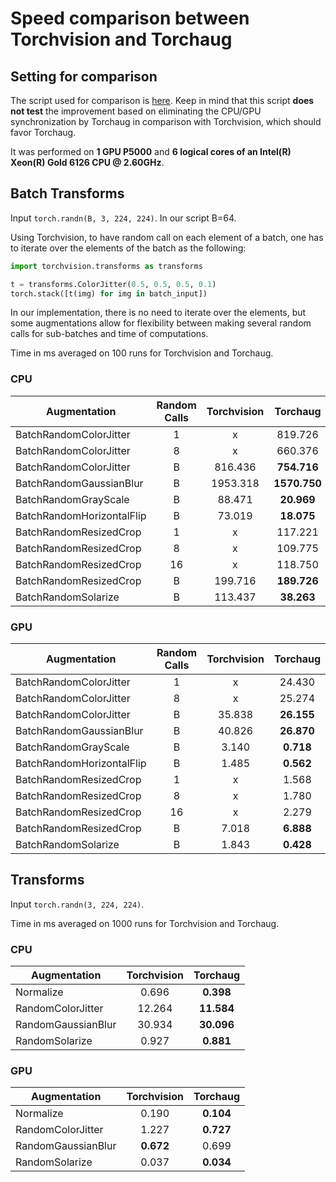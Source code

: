 # Speed comparison between Torchvision and Torchaug

## Setting for comparison

The script used for comparison is [here](./speed_script.py). Keep in mind that this script **does not test** the improvement based on eliminating the CPU/GPU synchronization by Torchaug in comparison with Torchvision, which should favor Torchaug.

It was performed on **1 GPU P5000** and **6 logical cores of an Intel(R) Xeon(R) Gold 6126 CPU @ 2.60GHz**.

## Batch Transforms

Input `torch.randn(B, 3, 224, 224)`. In our script B=64.

Using Torchvision, to have random call on each element of a batch, one has to iterate over the elements of the batch as the following:
```python
import torchvision.transforms as transforms

t = transforms.ColorJitter(0.5, 0.5, 0.5, 0.1)
torch.stack([t(img) for img in batch_input])
```
In our implementation, there is no need to iterate over the elements, but some augmentations allow for flexibility between making several random calls for sub-batches and time of computations.


Time in ms averaged on 100 runs for Torchvision and Torchaug.
### CPU

| Augmentation              | Random Calls | Torchvision | Torchaug     |
| ------------------------- | :----------: | :---------: | :------:     |
| BatchRandomColorJitter    | 1            | x           | 819.726      |
| BatchRandomColorJitter    | 8            | x           | 660.376      |
| BatchRandomColorJitter    | B            | 816.436     | **754.716**  |
| BatchRandomGaussianBlur   | B            | 1953.318    | **1570.750** |
| BatchRandomGrayScale      | B            | 88.471      | **20.969**   |
| BatchRandomHorizontalFlip | B            | 73.019      | **18.075**   |
| BatchRandomResizedCrop    | 1            | x           | 117.221      |
| BatchRandomResizedCrop    | 8            | x           | 109.775      |
| BatchRandomResizedCrop    | 16           | x           | 118.750      |
| BatchRandomResizedCrop    | B            | 199.716     | **189.726**  |
| BatchRandomSolarize       | B            | 113.437     | **38.263**   |

### GPU

| Augmentation              | Random Calls | Torchvision | Torchaug   |
| ------------------------- | :----------: | :---------: | :------:   |
| BatchRandomColorJitter    | 1            | x           | 24.430     |
| BatchRandomColorJitter    | 8            | x           | 25.274     |
| BatchRandomColorJitter    | B            | 35.838      | **26.155** |
| BatchRandomGaussianBlur   | B            | 40.826      | **26.870** |
| BatchRandomGrayScale      | B            | 3.140       | **0.718**  |
| BatchRandomHorizontalFlip | B            | 1.485       | **0.562**  |
| BatchRandomResizedCrop    | 1            | x           | 1.568      |
| BatchRandomResizedCrop    | 8            | x           | 1.780      |
| BatchRandomResizedCrop    | 16           | x           | 2.279      |
| BatchRandomResizedCrop    | B            | 7.018       | **6.888**  |
| BatchRandomSolarize       | B            | 1.843       | **0.428**  |

## Transforms

Input `torch.randn(3, 224, 224)`.

Time in ms averaged on 1000 runs for Torchvision and Torchaug.

### CPU
| Augmentation       | Torchvision | Torchaug   |
| ------------------ | :---------: | :------:   |
| Normalize          | 0.696       | **0.398**  |
| RandomColorJitter  | 12.264      | **11.584** |
| RandomGaussianBlur | 30.934      | **30.096** |
| RandomSolarize     | 0.927       | **0.881**  |

### GPU

| Augmentation       | Torchvision | Torchaug  |
| ------------------ | :---------: | :------:  |
| Normalize          | 0.190       | **0.104** |
| RandomColorJitter  | 1.227       | **0.727** |
| RandomGaussianBlur | **0.672**   | 0.699     |
| RandomSolarize     | 0.037       | **0.034** |
